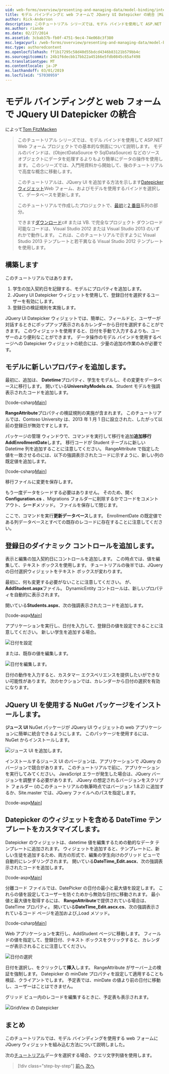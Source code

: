 ```yaml
---
uid: web-forms/overview/presenting-and-managing-data/model-binding/integrating-jquery-ui
title: モデル バインディングと web フォームで JQuery UI Datepicker の統合 |Microsoft Docs
author: Rick-Anderson
description: このチュートリアル シリーズでは、モデル バインドを使用して ASP.NET Web フォーム プロジェクトでの基本的な側面について説明します。 モデル バインドは、データの操作詳細直線にしています.
ms.author: riande
ms.date: 02/27/2014
ms.assetid: 3cbab37b-fb0f-4751-9ec4-74e068c3f380
msc.legacyurl: /web-forms/overview/presenting-and-managing-data/model-binding/integrating-jquery-ui
msc.type: authoredcontent
ms.openlocfilehash: ff1b17295c58d40d55bdcd4346b83121b579bb4c
ms.sourcegitcommit: 24b1f6decbb17bb22a45166e5fdb0845c65af498
ms.translationtype: MT
ms.contentlocale: ja-JP
ms.lasthandoff: 03/01/2019
ms.locfileid: "57030959"
---
```

<a name="integrating-jquery-ui-datepicker-with-model-binding-and-web-forms"></a>モデル バインディングと web フォームで JQuery UI Datepicker の統合
====================
によって[Tom FitzMacken](https://github.com/tfitzmac)

> このチュートリアル シリーズでは、モデル バインドを使用して ASP.NET Web フォーム プロジェクトでの基本的な側面について説明します。 モデルのバインドは、(ObjectDataSource や SqlDataSource) などのソース オブジェクトにデータを処理するよりもより簡単にデータの操作を使用します。 このシリーズでは、入門用資料から開始して、後のチュートリアルで高度な概念に移動します。
> 
> このチュートリアルは、JQuery UI を追加する方法を示します[Datepicker ウィジェット](http://jqueryui.com/datepicker/)Web フォーム、およびモデルを使用するバインドを選択して、データベースを更新します。
> 
> このチュートリアルで作成したプロジェクトで、[最初](retrieving-data.md)と[2 番目](updating-deleting-and-creating-data.md)系列の部分。
> 
> できます[ダウンロード](https://go.microsoft.com/fwlink/?LinkId=286116)c# または VB. で完全なプロジェクト ダウンロード可能なコードは、Visual Studio 2012 または Visual Studio 2013 のいずれかで動作します。 これは、このチュートリアルで示すように Visual Studio 2013 テンプレートと若干異なる Visual Studio 2012 テンプレートを使用します。


## <a name="what-youll-build"></a>構築します

このチュートリアルではあります。

1. 学生の加入契約日を記録する、モデルにプロパティを追加します。
2. JQuery UI Datepicker ウィジェットを使用して、登録日付を選択するユーザーを有効にします。
3. 登録日の検証規則を実施します。

JQuery UI Datepicker ウィジェットでは、簡単に、フィールドと、ユーザーが対話するときにポップアップ表示されるカレンダーから日付を選択することができます。 このウィジェットを使用すると、日付を手動で入力するよりも、ユーザーのより便利なことができます。 データ操作のモデル バインドを使用するページへの Datepicker ウィジェットの統合には、少量の追加の作業のみが必要です。

## <a name="add-a-new-property-to-the-model"></a>モデルに新しいプロパティを追加します。

最初に、追加は、 **Datetime**プロパティ、学生をモデルし、その変更をデータベースに移行します。 開いている**UniversityModels.cs**、Student モデルを強調表示されたコードを追加します。

[!code-csharp[Main](integrating-jquery-ui/samples/sample1.cs?highlight=16-18)]

**RangeAttribute**プロパティの検証規則の実施が含まれます。 このチュートリアルでは、Contoso University は、2013 年 1 月 1 日に設立された、したがって以前の登録日が無効ですとします。

パッケージの管理 ウィンドウで、コマンドを実行して移行を追加**追加移行 AddEnrollmentDate**します。 移行コードが Student テーブルに新しい Datetime 列を追加することに注意してください。 RangeAttribute で指定した値を一致させるのには、以下の強調表示されたコードに示すように、新しい列の既定値を追加します。

[!code-csharp[Main](integrating-jquery-ui/samples/sample2.cs?highlight=11)]

移行ファイルに変更を保存します。

もう一度データをシードする必要はありません。 そのため、開く**Configuration.cs** 、Migrations フォルダーに削除するかでコードをコメント アウト、**シード**メソッド。 ファイルを保存して閉じます。

ここで、コマンドを実行**更新データベース**します。 EnrollmentDate の既定値である列データベースとすべての既存のレコードに存在することに注意してください。

## <a name="add-dynamic-controls-for-enrollment-date"></a>登録日のダイナミック コントロールを追加します。

表示と編集の加入契約日にコントロールを追加します。 この時点では、値を編集して、テキスト ボックスを使用します。 チュートリアルの後半では、JQuery の日付選択ウィジェットをテキスト ボックスが変わります。

最初に、何も変更する必要がないことに注意してください。 が、 **AddStudent.aspx**ファイル。 DynamicEntity コントロールは、新しいプロパティを自動的に表示されます。

開いている**Students.aspx**、次の強調表示されたコードを追加します。

[!code-aspx[Main](integrating-jquery-ui/samples/sample3.aspx?highlight=13)]

アプリケーションを実行し、日付を入力して、登録日の値を設定できることに注意してください。 新しい学生を追加する場合。

![日付を設定](integrating-jquery-ui/_static/image1.png)

または、既存の値を編集します。

![日付を編集します。](integrating-jquery-ui/_static/image2.png)

日付の動作を入力すると、カスタマー エクスペリエンスを提供したいができない可能性があります。 次のセクションでは、カレンダーから日付の選択を有効になります。

## <a name="install-nuget-package-to-work-with-jquery-ui"></a>JQuery UI を使用する NuGet パッケージをインストールします。

**ジュース UI** NuGet パッケージが JQuery UI ウィジェットの web アプリケーションに簡単に統合できるようにします。 このパッケージを使用するには、NuGet からインストールします。

![ジュース UI を追加します。](integrating-jquery-ui/_static/image3.png)

インストールするジュース UI のバージョンは、アプリケーションで JQuery のバージョンで競合があります。 このチュートリアルで前に、アプリケーションを実行してみてください。 JavaScript エラーが発生した場合は、JQuery バージョンを調整する必要があります。 JQuery の想定されるバージョンをスクリプト フォルダー (のこのチュートリアルの執筆時点ではバージョン 1.8.2) に追加するか、Site.master では、JQuery ファイルへのパスを指定します。

[!code-aspx[Main](integrating-jquery-ui/samples/sample4.aspx)]

## <a name="customize-datetime-template-to-include-datepicker-widget"></a>Datepicker のウィジェットを含める DateTime テンプレートをカスタマイズします。

Datepicker のウィジェットは、datetime 値を編集するための動的なデータ テンプレートに追加されます。 ウィジェットを追加すると、テンプレートに、新しい生徒を追加するため、両方の形式で、編集の学生向けのグリッド ビューで自動的にレンダリングされます。 開いている**DateTime\_Edit.ascx**、次の強調表示されたコードを追加します。

[!code-aspx[Main](integrating-jquery-ui/samples/sample5.aspx?highlight=3)]

分離コード ファイルでは、DatePicker の日付の最小と最大値を設定します。 これらの値を設定してユーザーを防ぐためから無効な日付に移動されます。 最小値と最大値を取得するには、 **RangeAttribute**で提供されている場合は、DateTime プロパティ。 開いている**DateTime\_Edit.ascx.cs**、次の強調表示されているコード ページを追加および\_Load メソッド。

[!code-csharp[Main](integrating-jquery-ui/samples/sample6.cs?highlight=9-14)]

Web アプリケーションを実行し、AddStudent ページに移動します。 フィールドの値を指定して、登録日付、テキスト ボックスをクリックすると、カレンダーが表示されることに注意してください。

![日付の選択](integrating-jquery-ui/_static/image4.png)

日付を選択し、をクリックして**挿入**します。 RangeAttribute がサーバー上の検証を強制します。 Datepicker の minDate プロパティを設定して適用することも検証、クライアントでします。 予定表では、minDate の値より前の日付に移動し、ユーザーはことはできません。

グリッド ビュー内のレコードを編集するときに、予定表も表示されます。

![GridView の Datepicker](integrating-jquery-ui/_static/image5.png)

## <a name="conclusion"></a>まとめ

このチュートリアルでは、モデル バインディングを使用する web フォームに JQuery ウィジェットを組み込む方法について説明しました。

次の[チュートリアル](using-query-string-values-to-retrieve-data.md)データを選択する場合、クエリ文字列値を使用します。

> [!div class="step-by-step"]
> [前へ](sorting-paging-and-filtering-data.md)
> [次へ](using-query-string-values-to-retrieve-data.md)
